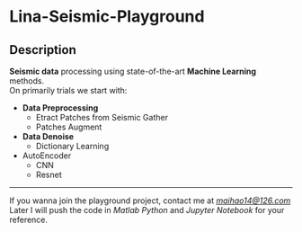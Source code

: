 # Lina-Seismic-Playground  
## Description
**Seismic data** processing using state-of-the-art **Machine Learning** methods.  
 On primarily trials we start with:  
 * **Data Preprocessing**  
 	* Etract Patches from Seismic Gather
 	* Patches Augment
 * **Data Denoise**
 	* Dictionary Learning
  * AutoEncoder
 	* CNN
 	* Resnet  
********
 If you wanna join the playground project, contact me at *maihao14@126.com*  
 Later I will push the code in *Matlab Python* and *Jupyter Notebook* for your reference.

